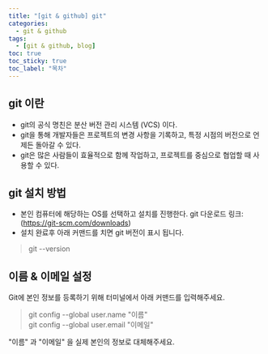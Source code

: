 ```yaml
---
title: "[git & github] git"
categories:
  - git & github
tags:
  - [git & github, blog]
toc: true
toc_sticky: true
toc_label: "목차"
---
```


## git 이란

+ git의 공식 명친은  분산 버전 관리 시스템 (VCS) 이다.
+ git을 통해 개발자들은 프로젝트의 변경 사항을 기록하고, 특정 시점의 버전으로 언제든 돌아갈 수 있다.
+ git은 많은 사람들이 효율적으로 함께 작업하고, 프로젝트를 중심으로 협업할 때 사용할 수 있다.

## git 설치 방법
+ 본인 컴퓨터에 해당하는 OS를 선택하고 설치를 진행한다.
git 다운로드 링크: (https://git-scm.com/downloads)
+ 설치 완료후 아래 커맨드를 치면 git 버전이 표시 됩니다.
> git --version

## 이름 & 이메일 설정
Git에 본인 정보를 등록하기 위해 터미널에서 아래 커맨드를 입력해주세요.
> git config --global user.name "이름"  
git config --global user.email "이메일"

"이름" 과 "이메일" 을 실제 본인의 정보로 대체해주세요.